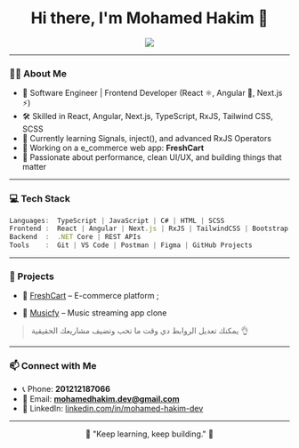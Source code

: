 <h1 align="center">Hi there, I'm Mohamed Hakim 👋</h1>

<p align="center">
  <a href="https://github.com/mohamed-hakim-dev" target="_blank">
    <img src="https://img.shields.io/github/followers/mohamed-hakim-dev?label=GitHub&style=social" />
  </a>
</p>

---

### 👨‍💻 About Me

- 💼 Software Engineer | Frontend Developer (React ⚛️, Angular 💚, Next.js ⚡)
- 🛠️ Skilled in React, Angular, Next.js, TypeScript, RxJS, Tailwind CSS, SCSS
- 🌱 Currently learning Signals, inject(), and advanced RxJS Operators
- 🔭 Working on a e_commerce web app: **FreshCart**
- 🎯 Passionate about performance, clean UI/UX, and building things that matter

---

### 💻 Tech Stack

```ts
Languages:  TypeScript | JavaScript | C# | HTML | SCSS
Frontend :  React | Angular | Next.js | RxJS | TailwindCSS | Bootstrap
Backend  :  .NET Core | REST APIs
Tools    :  Git | VS Code | Postman | Figma | GitHub Projects
```

---

### 🚀 Projects

- 🛒 [FreshCart](https://github.com/mohamed-hakim-dev/freshcart) – E-commerce  platform ;

- 🎵 [Musicfy](https://github.com/mohamed-hakim-dev/musicfy) – Music streaming app clone

> يمكنك تعديل الروابط دي وقت ما تحب وتضيف مشاريعك الحقيقية 👌
---


### 📫 Connect with Me

- 📞 Phone: **201212187066**
- 📧 Email: **mohamedhakim.dev@gmail.com**
- 💼 LinkedIn: [linkedin.com/in/mohamed-hakim-dev](https://www.linkedin.com/in/mohamed-hakim-dev/)

---

<p align="center">🚀 "Keep learning, keep building." 🌟</p>
